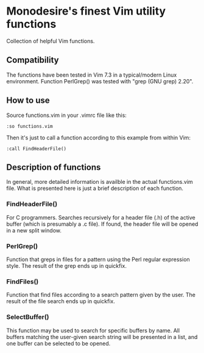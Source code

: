 # Monodesire's finest Vim utility functions

Collection of helpful Vim functions.

## Compatibility

The functions have been tested in Vim 7.3 in a typical/modern Linux environment. Function PerlGrep() was tested with "grep (GNU grep) 2.20".

## How to use

Source functions.vim in your .vimrc file like this:

`:so functions.vim`

Then it's just to call a function according to this example from within Vim:

`:call FindHeaderFile()`

## Description of functions

In general, more detailed information is availble in the actual functions.vim file. What is presented here is just a brief description of each function.

### FindHeaderFile()
For C programmers. Searches recursively for a header file (.h) of the active buffer (which is presumably a .c file). If found, the header file will be opened in a new split window.

### PerlGrep()
Function that greps in files for a pattern using the Perl regular expression style. The result of the grep ends up in quickfix.

### FindFiles()
Function that find files according to a search pattern given by the user. The result of the file search ends up in quickfix.

### SelectBuffer()
This function may be used to search for specific buffers by name. All buffers matching the user-given search string will be presented in a list, and one buffer can be selected to be opened.

